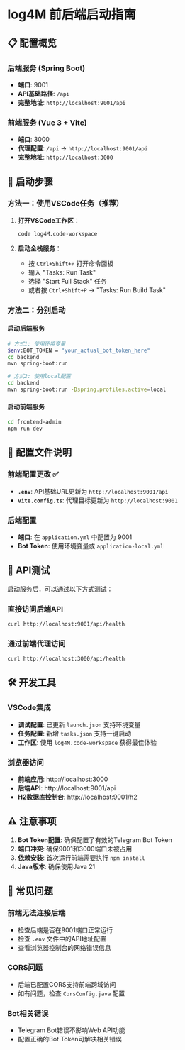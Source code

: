 # log4M 前后端启动指南

## 📋 配置概览

### 后端服务 (Spring Boot)
- **端口**: 9001
- **API基础路径**: `/api`
- **完整地址**: `http://localhost:9001/api`

### 前端服务 (Vue 3 + Vite)
- **端口**: 3000
- **代理配置**: `/api` -> `http://localhost:9001/api`
- **完整地址**: `http://localhost:3000`

## 🚀 启动步骤

### 方法一：使用VSCode任务（推荐）

1. **打开VSCode工作区**：
   ```bash
   code log4M.code-workspace
   ```

2. **启动全栈服务**：
   - 按 `Ctrl+Shift+P` 打开命令面板
   - 输入 "Tasks: Run Task"
   - 选择 "Start Full Stack" 任务
   - 或者按 `Ctrl+Shift+P` → "Tasks: Run Build Task"

### 方法二：分别启动

#### 启动后端服务
```bash
# 方式1: 使用环境变量
$env:BOT_TOKEN = "your_actual_bot_token_here"
cd backend
mvn spring-boot:run

# 方式2: 使用local配置
cd backend
mvn spring-boot:run -Dspring.profiles.active=local
```

#### 启动前端服务
```bash
cd frontend-admin
npm run dev
```

## 🔧 配置文件说明

### 前端配置更改 ✅
- **`.env`**: API基础URL更新为 `http://localhost:9001/api`
- **`vite.config.ts`**: 代理目标更新为 `http://localhost:9001`

### 后端配置
- **端口**: 在 `application.yml` 中配置为 9001
- **Bot Token**: 使用环境变量或 `application-local.yml`

## 📡 API测试

启动服务后，可以通过以下方式测试：

### 直接访问后端API
```bash
curl http://localhost:9001/api/health
```

### 通过前端代理访问
```bash
curl http://localhost:3000/api/health
```

## 🛠️ 开发工具

### VSCode集成
- **调试配置**: 已更新 `launch.json` 支持环境变量
- **任务配置**: 新增 `tasks.json` 支持一键启动
- **工作区**: 使用 `log4M.code-workspace` 获得最佳体验

### 浏览器访问
- **前端应用**: http://localhost:3000
- **后端API**: http://localhost:9001/api
- **H2数据库控制台**: http://localhost:9001/h2

## ⚠️ 注意事项

1. **Bot Token配置**: 确保配置了有效的Telegram Bot Token
2. **端口冲突**: 确保9001和3000端口未被占用
3. **依赖安装**: 首次运行前端需要执行 `npm install`
4. **Java版本**: 确保使用Java 21

## 🐛 常见问题

### 前端无法连接后端
- 检查后端是否在9001端口正常运行
- 检查 `.env` 文件中的API地址配置
- 查看浏览器控制台的网络错误信息

### CORS问题
- 后端已配置CORS支持前端跨域访问
- 如有问题，检查 `CorsConfig.java` 配置

### Bot相关错误
- Telegram Bot错误不影响Web API功能
- 配置正确的Bot Token可解决相关错误